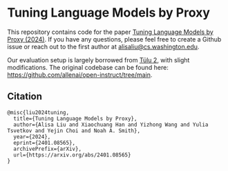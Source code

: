 # Tuning Language Models by Proxy

This repository contains code for the paper [Tuning Language Models by Proxy (2024)](https://arxiv.org/abs/2401.08565). If you have any questions, please feel free to create a Github issue or reach out to the first author at alisaliu@cs.washington.edu.

Our evaluation setup is largely borrowed from [Tülu 2](https://arxiv.org/abs/2311.10702), with slight modifications. The original codebase can be found here: https://github.com/allenai/open-instruct/tree/main.


## Citation
```
@misc{liu2024tuning,
  title={Tuning Language Models by Proxy}, 
  author={Alisa Liu and Xiaochuang Han and Yizhong Wang and Yulia Tsvetkov and Yejin Choi and Noah A. Smith},
  year={2024},
  eprint={2401.08565},
  archivePrefix={arXiv},
  url={https://arxiv.org/abs/2401.08565}
}
```
